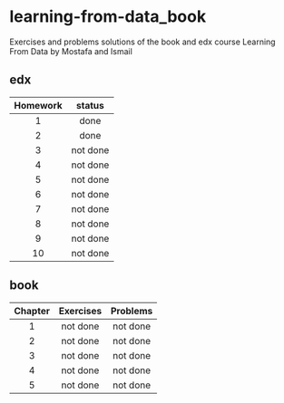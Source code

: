 # learning-from-data_book
Exercises and problems solutions of the book and edx course Learning From Data by Mostafa and Ismail


## edx

| Homework | status |
|:--------:|:----:|
| 1 | done |
| 2 | done |
| 3 | not done|
| 4 | not done|
| 5 | not done|
| 6 | not done|
| 7 | not done|
| 8 | not done|
| 9 | not done|
| 10 | not done|

## book

| Chapter | Exercises | Problems |
|:-------:|:---------:|:--------:|
| 1 | not done | not done |
| 2 | not done | not done |
| 3 | not done | not done |
| 4 | not done | not done |
| 5 | not done | not done |